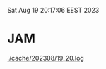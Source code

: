 Sat Aug 19 20:17:06 EEST 2023
# JAM
<a href='./cache/202308/19_20.log'>./cache/202308/19_20.log</a>
